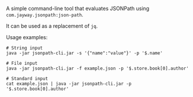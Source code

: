A simple command-line tool that evaluates JSONPath using `com.jayway.jsonpath:json-path`.

It can be used as a replacement of `jq`.

Usage examples:

```
# String input
java -jar jsonpath-cli.jar -s '{"name":"value"}' -p '$.name'

# File input
java -jar jsonpath-cli.jar -f example.json -p '$.store.book[0].author'

# Standard input
cat example.json | java -jar jsonpath-cli.jar -p '$.store.book[0].author'

```
